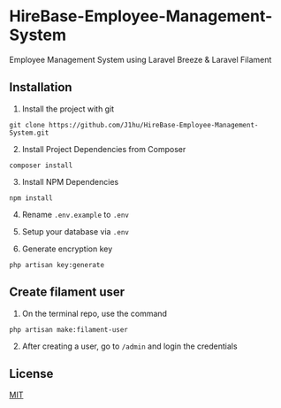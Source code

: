 # HireBase-Employee-Management-System
Employee Management System using Laravel Breeze & Laravel Filament

## Installation

1. Install the project with git
```
git clone https://github.com/J1hu/HireBase-Employee-Management-System.git
```   

2. Install Project Dependencies from Composer
```
composer install 
```

3. Install NPM Dependencies
```
npm install 
```

4. Rename `.env.example` to `.env`

5. Setup your database via `.env`

6. Generate encryption key
```
php artisan key:generate
```

## Create filament user

1. On the terminal repo, use the command
```
php artisan make:filament-user
```

2. After creating a user, go to `/admin` and login the credentials

## License

[MIT](https://choosealicense.com/licenses/mit/)
